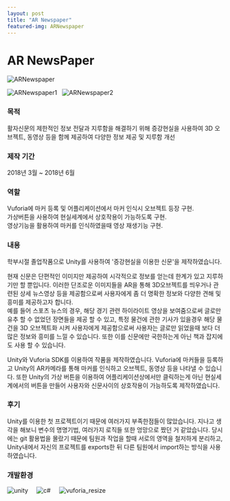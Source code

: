 ```yaml
---
layout: post
title: "AR Newspaper"
featured-img: ARNewspaper
---
```


# AR NewsPaper
![ARNewspaper](https://user-images.githubusercontent.com/44697835/86776741-68406e80-c093-11ea-86ca-eb1f27738aa6.jpg)  

![ARNewspaper1](https://user-images.githubusercontent.com/44697835/86776755-6aa2c880-c093-11ea-87af-8b53727b4afb.png)&nbsp; &nbsp;![ARNewspaper2](https://user-images.githubusercontent.com/44697835/86776767-6c6c8c00-c093-11ea-9e18-5bd5d8c90870.png)




### 목적
활자신문의 제한적인 정보 전달과 지루함을 해결하기 위해 증강현실을 사용하여 3D 오브젝트, 동영상 등을 함께 제공하여 다양한 정보 제공 및 지루함 개선


### 제작 기간
2018년 3월 ~ 2018년 6월

### 역할
Vuforia에 마커 등록 및 어플리케이션에서 마커 인식시 오브젝트 등장 구현. <br />
가상버튼을 사용하여 현실세계에서 상호작용이 가능하도록 구현. <br />
영상기능을 활용하여 마커를 인식하였을때 영상 재생기능 구현. <br />

### 내용
학부시절 졸업작품으로 Unity를 사용하여 '증강현실을 이용한 신문'을 제작하였습니다. 

현재 신문은 단편적인 이미지만 제공하여 시각적으로 정보를 얻는데 한계가 있고 지루하기만 할 뿐입니다. 이러한 단조로운 이미지들을 AR을 통해 3D오브젝트를 띄우거나 관련된 상세 뉴스영상 등을 제공함으로써 사용자에게 좀 더 명확한 정보와 다양한 견해 및 흥미를 제공하고자 합니다.  
 예를 들어 스포츠 뉴스의 경우, 해당 경기 관련 하이라이트 영상을 보여줌으로써 글로만 유추 할 수 없었던 장면들을 제공 할 수 있고, 특정 물건에 관한 기사가 있을경우 해당 물건을 3D 오브젝트화 시켜 사용자에게 제공함으로써 사용자는 글로만 읽었을때 보다 더 많은 정보와 흥미를 느낄 수 있습니다. 또한 이를 신문에만 국한하는게 아닌 책과 잡지에도 사용 할 수 있습니다.

Unity와 Vuforia SDK를 이용하여 작품을 제작하였습니다. Vuforia에 마커들을 등록하고 Unity의 AR카메라를 통해 마커를 인식하고 오브젝트, 동영상 등을 나타낼 수 있습니다. 또한 Unity의 가상 버튼을 이용하여 어플리케이션상에서만 클릭하는게 아닌 현실세계에서의 버튼을 만들어 사용자와 신문사이의 상호작용이 가능하도록 제작하였습니다.

### 후기
Unity를 이용한 첫 프로젝트이기 때문에 여러가지 부족한점들이 많았습니다. 지나고 생각을 해보니 변수의 명명기법, 여러가지 로직들 또한 엉망으로 짰던 거 같았습니다. 당시에는 git 활용법을 몰랐기 때문에 팀원과 작업을 할때 서로의 영역을 철저하게 분리하고, Unity내에서 자신의 프로젝트를 exports한 뒤 다른 팀원에서 import하는 방식을 사용하였습니다. 


### 개발환경
![unity](https://user-images.githubusercontent.com/44697835/86319504-a1ca4180-bc6f-11ea-81b7-51601427b49b.png)  &nbsp; &nbsp;  ![c#](https://user-images.githubusercontent.com/44697835/86319304-34b6ac00-bc6f-11ea-9b19-00067f7b6457.png)  &nbsp; &nbsp;  ![vuforia_resize](https://user-images.githubusercontent.com/44697835/86773855-fc5d0680-c090-11ea-981a-fe40c014873b.png)

